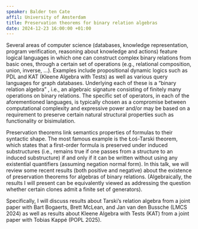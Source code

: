 ```yaml
---
speaker: Balder ten Cate
affil: University of Amsterdam
title: Preservation theorems for binary relation algebras
date: 2024-12-23 16:00:00 +01:00
---
```

Several areas of computer science (databases, knowledge representation, program verification, reasoning about knowledge and actions) feature logical languages in which one can construct complex binary relations from basic ones, through a certain set of operations (e.g., relational composition, union, inverse, …).
Examples include propositional dynamic logics such as PDL and KAT (Kleene Algebra with Tests) as well as various query languages for graph databases.
Underlying each of these is a “binary relation algebra” , i.e., an algebraic signature consisting of finitely many operations on binary relations.
The specific set of operators, in each of the aforementioned languages, is typically chosen as a compromise between computational complexity and expressive power and/or may be based on a requirement to preserve certain natural structural properties such as functionality or bisimulation.

Preservation theorems link semantics properties of formulas to their syntactic shape.
The most famous example is the Łoś-Tarski theorem, which states that a first-order formula is preserved under induced substructures (i.e., remains true if one passes from a structure to an induced substructure) if and only if it can be written without using any existential quantifiers (assuming negation normal form).
In this talk, we will review some recent results (both positive and negative) about the existence of preservation theorems for algebras of binary relations.
(Algebraically, the results I will present can be equivalently viewed as addressing the question whether certain clones admit a finite set of generators).

Specifically, I will discuss results about Tarski’s relation algebra from a joint paper with Bart Bogaerts, Brett McLean, and Jan van den Bussche (LMCS 2024) as well as results about Kleene Algebra with Tests (KAT) from a joint paper with Tobias Kappé (POPL 2025).